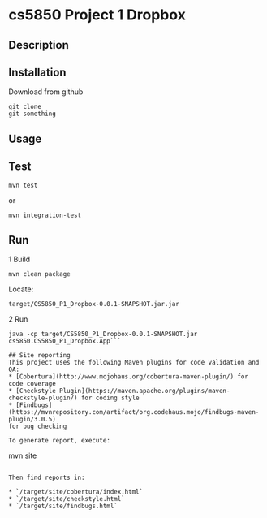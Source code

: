 # cs5850 Project 1 Dropbox

## Description

## Installation
Download from github
```
git clone
git something
```

## Usage



## Test

`mvn test`

or

`mvn integration-test`

## Run

1 Build
   
```
mvn clean package
```
   
   Locate: 
   
   ```
   target/CS5850_P1_Dropbox-0.0.1-SNAPSHOT.jar.jar
   ```
   
2 Run
   
   ```
   java -cp target/CS5850_P1_Dropbox-0.0.1-SNAPSHOT.jar  cs5850.CS5850_P1_Dropbox.App```

## Site reporting
This project uses the following Maven plugins for code validation and QA:
* [Cobertura](http://www.mojohaus.org/cobertura-maven-plugin/) for code coverage
* [Checkstyle Plugin](https://maven.apache.org/plugins/maven-checkstyle-plugin/) for coding style
* [Findbugs](https://mvnrepository.com/artifact/org.codehaus.mojo/findbugs-maven-plugin/3.0.5)
for bug checking

To generate report, execute:

```
mvn site
```

Then find reports in:

* `/target/site/cobertura/index.html`
* `/target/site/checkstyle.html`
* `/target/site/findbugs.html`
